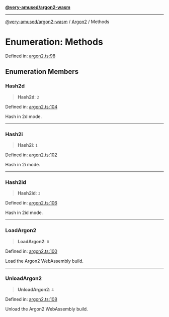 [**@very-amused/argon2-wasm**](../../../README.md)

***

[@very-amused/argon2-wasm](../../../globals.md) / [Argon2](../README.md) / Methods

# Enumeration: Methods

Defined in: [argon2.ts:98](https://github.com/very-amused/argon2-wasm/blob/792f97086610a5a10e9f6d02226e527610bd31ec/src/argon2.ts#L98)

## Enumeration Members

### Hash2d

> **Hash2d**: `2`

Defined in: [argon2.ts:104](https://github.com/very-amused/argon2-wasm/blob/792f97086610a5a10e9f6d02226e527610bd31ec/src/argon2.ts#L104)

Hash in 2d mode.

***

### Hash2i

> **Hash2i**: `1`

Defined in: [argon2.ts:102](https://github.com/very-amused/argon2-wasm/blob/792f97086610a5a10e9f6d02226e527610bd31ec/src/argon2.ts#L102)

Hash in 2i mode.

***

### Hash2id

> **Hash2id**: `3`

Defined in: [argon2.ts:106](https://github.com/very-amused/argon2-wasm/blob/792f97086610a5a10e9f6d02226e527610bd31ec/src/argon2.ts#L106)

Hash in 2id mode.

***

### LoadArgon2

> **LoadArgon2**: `0`

Defined in: [argon2.ts:100](https://github.com/very-amused/argon2-wasm/blob/792f97086610a5a10e9f6d02226e527610bd31ec/src/argon2.ts#L100)

Load the Argon2 WebAssembly build.

***

### UnloadArgon2

> **UnloadArgon2**: `4`

Defined in: [argon2.ts:108](https://github.com/very-amused/argon2-wasm/blob/792f97086610a5a10e9f6d02226e527610bd31ec/src/argon2.ts#L108)

Unload the Argon2 WebAssembly build.
